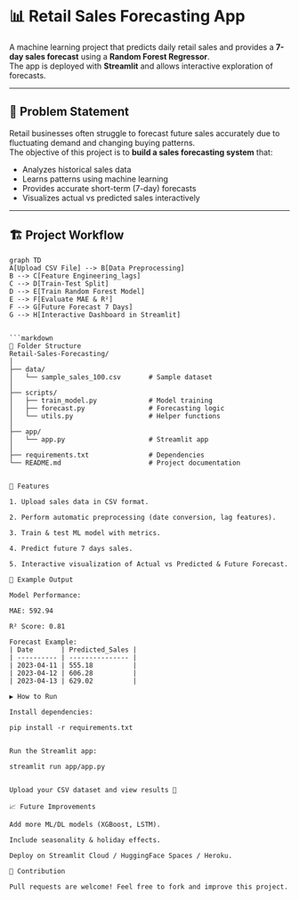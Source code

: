 # 📊 Retail Sales Forecasting App

A machine learning project that predicts daily retail sales and provides a **7-day sales forecast** using a **Random Forest Regressor**.  
The app is deployed with **Streamlit** and allows interactive exploration of forecasts.

---

## 📝 Problem Statement
Retail businesses often struggle to forecast future sales accurately due to fluctuating demand and changing buying patterns.  
The objective of this project is to **build a sales forecasting system** that:
- Analyzes historical sales data  
- Learns patterns using machine learning  
- Provides accurate short-term (7-day) forecasts  
- Visualizes actual vs predicted sales interactively  

---

## 🏗️ Project Workflow

```mermaid
graph TD
A[Upload CSV File] --> B[Data Preprocessing]
B --> C[Feature Engineering_lags]
C --> D[Train-Test Split]
D --> E[Train Random Forest Model]
E --> F[Evaluate MAE & R²]
F --> G[Future Forecast 7 Days]
G --> H[Interactive Dashboard in Streamlit]


```markdown
📂 Folder Structure
Retail-Sales-Forecasting/
│
├── data/
│   └── sample_sales_100.csv       # Sample dataset
│
├── scripts/
│   ├── train_model.py             # Model training
│   ├── forecast.py                # Forecasting logic
│   └── utils.py                   # Helper functions
│
├── app/
│   └── app.py                     # Streamlit app
│
├── requirements.txt               # Dependencies
└── README.md                      # Project documentation


📌 Features

1. Upload sales data in CSV format.

2. Perform automatic preprocessing (date conversion, lag features).

3. Train & test ML model with metrics.

4. Predict future 7 days sales.

5. Interactive visualization of Actual vs Predicted & Future Forecast.

🧪 Example Output

Model Performance:

MAE: 592.94

R² Score: 0.81

Forecast Example:
| Date       | Predicted_Sales |
| ---------- | --------------- |
| 2023-04-11 | 555.18          |
| 2023-04-12 | 606.28          |
| 2023-04-13 | 629.02          |

▶️ How to Run

Install dependencies:

pip install -r requirements.txt


Run the Streamlit app:

streamlit run app/app.py


Upload your CSV dataset and view results 🚀

📈 Future Improvements

Add more ML/DL models (XGBoost, LSTM).

Include seasonality & holiday effects.

Deploy on Streamlit Cloud / HuggingFace Spaces / Heroku.

🤝 Contribution

Pull requests are welcome! Feel free to fork and improve this project.

